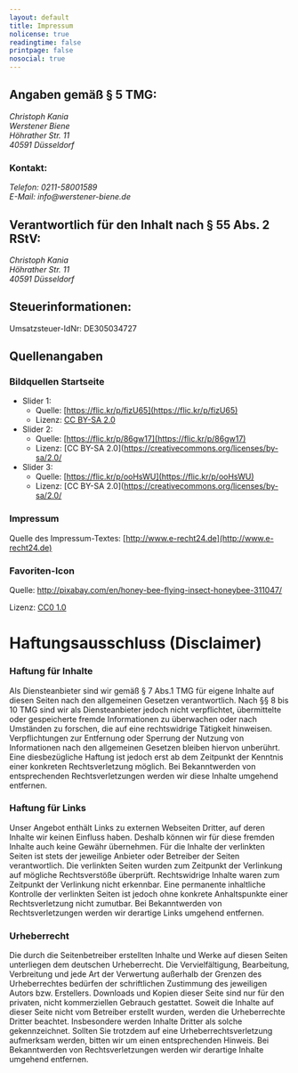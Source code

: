 ```yaml
---
layout: default
title: Impressum
nolicense: true
readingtime: false
printpage: false
nosocial: true
---
```


## Angaben gemäß § 5 TMG:

<address>Christoph Kania<br/>
Werstener Biene<br/>
Höhrather Str. 11<br/>
40591 Düsseldorf
</address>

### Kontakt:
<address>Telefon: 	0211-58001589<br/>
E-Mail: 	info@werstener-biene.de</address>

## Verantwortlich für den Inhalt nach § 55 Abs. 2 RStV:

<address>Christoph Kania<br/>
Höhrather Str. 11<br/>
40591 Düsseldorf</address>

## Steuerinformationen:

Umsatzsteuer-IdNr: DE305034727

## Quellenangaben 

### Bildquellen Startseite

* Slider 1: 
    * Quelle: [https://flic.kr/p/fizU65](https://flic.kr/p/fizU65)
    * Lizenz: [CC BY-SA 2.0](https://creativecommons.org/licenses/by-sa/2.0/)
* Slider 2: 
    * Quelle: [https://flic.kr/p/86gw17](https://flic.kr/p/86gw17)
    * Lizenz: [CC BY-SA 2.0](https://creativecommons.org/licenses/by-sa/2.0/
* Slider 3: 
    * Quelle: [https://flic.kr/p/ooHsWU](https://flic.kr/p/ooHsWU)
    * Lizenz: [CC BY-SA 2.0](https://creativecommons.org/licenses/by-sa/2.0/

### Impressum

Quelle des Impressum-Textes: [http://www.e-recht24.de](http://www.e-recht24.de)

### Favoriten-Icon

Quelle: http://pixabay.com/en/honey-bee-flying-insect-honeybee-311047/

Lizenz: [CC0 1.0](https://creativecommons.org/publicdomain/zero/1.0/deed.en)

# Haftungsausschluss (Disclaimer)

### Haftung für Inhalte

Als Diensteanbieter sind wir gemäß § 7 Abs.1 TMG für eigene Inhalte auf diesen Seiten nach den allgemeinen Gesetzen verantwortlich. Nach §§ 8 bis 10 TMG sind wir als Diensteanbieter jedoch nicht verpflichtet, übermittelte oder gespeicherte fremde Informationen zu überwachen oder nach Umständen zu forschen, die auf eine rechtswidrige Tätigkeit hinweisen. Verpflichtungen zur Entfernung oder Sperrung der Nutzung von Informationen nach den allgemeinen Gesetzen bleiben hiervon unberührt. Eine diesbezügliche Haftung ist jedoch erst ab dem Zeitpunkt der Kenntnis einer konkreten Rechtsverletzung möglich. Bei Bekanntwerden von entsprechenden Rechtsverletzungen werden wir diese Inhalte umgehend entfernen.

### Haftung für Links

Unser Angebot enthält Links zu externen Webseiten Dritter, auf deren Inhalte wir keinen Einfluss haben. Deshalb können wir für diese fremden Inhalte auch keine Gewähr übernehmen. Für die Inhalte der verlinkten Seiten ist stets der jeweilige Anbieter oder Betreiber der Seiten verantwortlich. Die verlinkten Seiten wurden zum Zeitpunkt der Verlinkung auf mögliche Rechtsverstöße überprüft. Rechtswidrige Inhalte waren zum Zeitpunkt der Verlinkung nicht erkennbar. Eine permanente inhaltliche Kontrolle der verlinkten Seiten ist jedoch ohne konkrete Anhaltspunkte einer Rechtsverletzung nicht zumutbar. Bei Bekanntwerden von Rechtsverletzungen werden wir derartige Links umgehend entfernen.

### Urheberrecht

Die durch die Seitenbetreiber erstellten Inhalte und Werke auf diesen Seiten unterliegen dem deutschen Urheberrecht. Die Vervielfältigung, Bearbeitung, Verbreitung und jede Art der Verwertung außerhalb der Grenzen des Urheberrechtes bedürfen der schriftlichen Zustimmung des jeweiligen Autors bzw. Erstellers. Downloads und Kopien dieser Seite sind nur für den privaten, nicht kommerziellen Gebrauch gestattet. Soweit die Inhalte auf dieser Seite nicht vom Betreiber erstellt wurden, werden die Urheberrechte Dritter beachtet. Insbesondere werden Inhalte Dritter als solche gekennzeichnet. Sollten Sie trotzdem auf eine Urheberrechtsverletzung aufmerksam werden, bitten wir um einen entsprechenden Hinweis. Bei Bekanntwerden von Rechtsverletzungen werden wir derartige Inhalte umgehend entfernen.